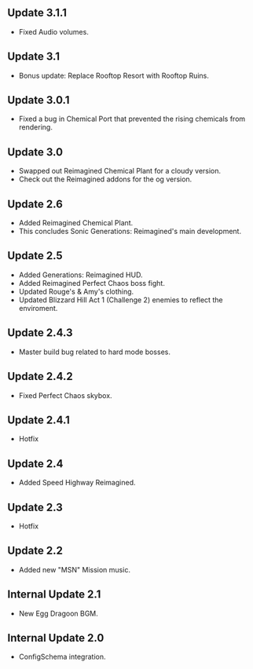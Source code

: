 ## Update 3.1.1
- Fixed Audio volumes.

## Update 3.1
- Bonus update: Replace Rooftop Resort with Rooftop Ruins.

## Update 3.0.1
- Fixed a bug in Chemical Port that prevented the rising chemicals from rendering.

## Update 3.0
- Swapped out Reimagined Chemical Plant for a cloudy version.
- Check out the Reimagined addons for the og version.

## Update 2.6
- Added Reimagined Chemical Plant.
- This concludes Sonic Generations: Reimagined's main development.

## Update 2.5
- Added Generations: Reimagined HUD.
- Added Reimagined Perfect Chaos boss fight.
- Updated Rouge's & Amy's clothing.
- Updated Blizzard Hill Act 1 (Challenge 2) enemies to reflect the enviroment.

## Update 2.4.3
- Master build bug related to hard mode bosses.

## Update 2.4.2
- Fixed Perfect Chaos skybox.

## Update 2.4.1
- Hotfix

## Update 2.4
- Added Speed Highway Reimagined.

## Update 2.3
- Hotfix

## Update 2.2
- Added new "MSN" Mission music.

## Internal Update 2.1
- New Egg Dragoon BGM.

## Internal Update 2.0
- ConfigSchema integration.